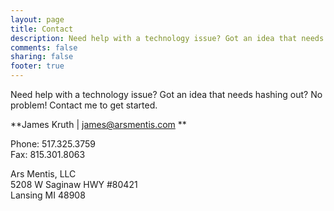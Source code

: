 ```yaml
---
layout: page
title: Contact
description: Need help with a technology issue? Got an idea that needs hashing out? No problem! Contact me to get started.
comments: false
sharing: false
footer: true
---
```


Need help with a technology issue? Got an idea that needs hashing out? No problem! Contact me to get started.

**James Kruth | james@arsmentis.com **

Phone: 517.325.3759<br>
Fax: 815.301.8063

Ars Mentis, LLC<br>
5208 W Saginaw HWY #80421<br>
Lansing MI 48908

